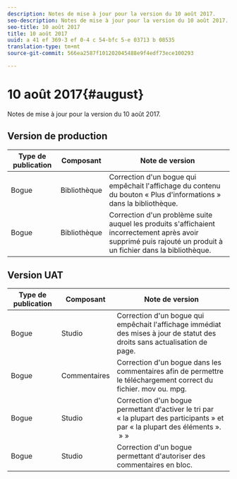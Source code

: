 ```yaml
---
description: Notes de mise à jour pour la version du 10 août 2017.
seo-description: Notes de mise à jour pour la version du 10 août 2017.
seo-title: 10 août 2017
title: 10 août 2017
uuid: a 41 ef 369-3 ef 0-4 c 54-bfc 5-e 03713 b 08535
translation-type: tm+mt
source-git-commit: 566ea2587f101202045488e9f4edf73ece100293

---
```



# 10 août 2017{#august}

Notes de mise à jour pour la version du 10 août 2017.

## Version de production

| **Type de publication** | **Composant** | **Note de version** |
|---|---|---|
| Bogue | Bibliothèque | Correction d'un bogue qui empêchait l'affichage du contenu du bouton « Plus d'informations » dans la bibliothèque. |
| Bogue | Bibliothèque | Correction d'un problème suite auquel les produits s'affichaient incorrectement après avoir supprimé puis rajouté un produit à un fichier dans la bibliothèque. |

## Version UAT

| **Type de publication** | **Composant** | **Note de version** |
|---|---|---|
| Bogue | Studio | Correction d'un bogue qui empêchait l'affichage immédiat des mises à jour de statut des droits sans actualisation de page. |
| Bogue | Commentaires | Correction d'un bogue dans les commentaires afin de permettre le téléchargement correct du fichier. mov ou. mpg. |
| Bogue | Studio | Correction d'un bogue permettant d'activer le tri par « la plupart des participants » et par « la plupart des éléments ».  » » |
| Bogue | Studio | Correction d'un bogue permettant d'autoriser des commentaires en bloc. |

